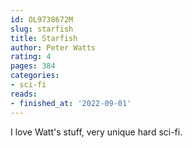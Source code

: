 ```yaml
---
id: OL9738672M
slug: starfish
title: Starfish
author: Peter Watts
rating: 4
pages: 384
categories:
- sci-fi
reads:
- finished_at: '2022-09-01'
---
```

I love Watt's stuff, very unique hard sci-fi.
